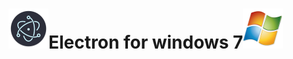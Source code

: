 # <img src="imgs/icon.png" width = "64" height = "64"/>Electron for windows 7![](imgs/windows.png)

